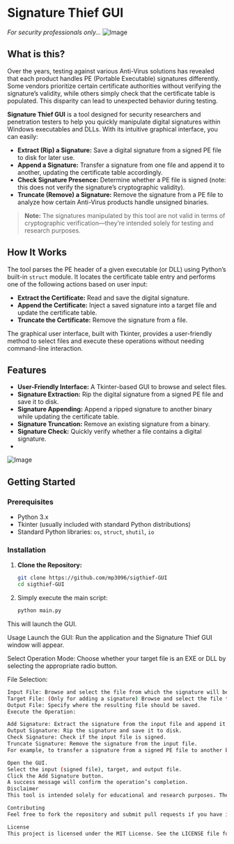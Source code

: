 # Signature Thief GUI

_For security professionals only..._
![Image](https://github.com/user-attachments/assets/d1ab9980-5aed-4cc2-b494-213f80574171)
## What is this?

Over the years, testing against various Anti-Virus solutions has revealed that each product handles PE (Portable Executable) signatures differently. Some vendors prioritize certain certificate authorities without verifying the signature’s validity, while others simply check that the certificate table is populated. This disparity can lead to unexpected behavior during testing.

**Signature Thief GUI** is a tool designed for security researchers and penetration testers to help you quickly manipulate digital signatures within Windows executables and DLLs. With its intuitive graphical interface, you can easily:

- **Extract (Rip) a Signature:** Save a digital signature from a signed PE file to disk for later use.
- **Append a Signature:** Transfer a signature from one file and append it to another, updating the certificate table accordingly.
- **Check Signature Presence:** Determine whether a PE file is signed (note: this does not verify the signature’s cryptographic validity).
- **Truncate (Remove) a Signature:** Remove the signature from a PE file to analyze how certain Anti-Virus products handle unsigned binaries.

> **Note:** The signatures manipulated by this tool are not valid in terms of cryptographic verification—they’re intended solely for testing and research purposes.

## How It Works

The tool parses the PE header of a given executable (or DLL) using Python’s built-in `struct` module. It locates the certificate table entry and performs one of the following actions based on user input:
- **Extract the Certificate:** Read and save the digital signature.
- **Append the Certificate:** Inject a saved signature into a target file and update the certificate table.
- **Truncate the Certificate:** Remove the signature from a file.

The graphical user interface, built with Tkinter, provides a user-friendly method to select files and execute these operations without needing command-line interaction.

## Features

- **User-Friendly Interface:** A Tkinter-based GUI to browse and select files.
- **Signature Extraction:** Rip the digital signature from a signed PE file and save it to disk.
- **Signature Appending:** Append a ripped signature to another binary while updating the certificate table.
- **Signature Truncation:** Remove an existing signature from a binary.
- **Signature Check:** Quickly verify whether a file contains a digital signature.
- 
![Image](https://github.com/user-attachments/assets/d1ab9980-5aed-4cc2-b494-213f80574171)

## Getting Started
### Prerequisites

- Python 3.x
- Tkinter (usually included with standard Python distributions)
- Standard Python libraries: `os`, `struct`, `shutil`, `io`

### Installation

1. **Clone the Repository:**

   ```bash
   git clone https://github.com/mp3096/sigthief-GUI
   cd sigthief-GUI

2. Simply execute the main script:
   ```bash
   python main.py

This will launch the GUI.

Usage
Launch the GUI:
Run the application and the Signature Thief GUI window will appear.

Select Operation Mode:
Choose whether your target file is an EXE or DLL by selecting the appropriate radio button.

File Selection:
```bash
Input File: Browse and select the file from which the signature will be ripped or checked.
Target File: (Only for adding a signature) Browse and select the file to which the signature will be appended.
Output File: Specify where the resulting file should be saved.
Execute the Operation:

Add Signature: Extract the signature from the input file and append it to the target file.
Output Signature: Rip the signature and save it to disk.
Check Signature: Check if the input file is signed.
Truncate Signature: Remove the signature from the input file.
For example, to transfer a signature from a signed PE file to another binary:

Open the GUI.
Select the input (signed file), target, and output file.
Click the Add Signature button.
A success message will confirm the operation’s completion.
Disclaimer
This tool is intended solely for educational and research purposes. The creator is not responsible for any misuse or damage caused by this tool. Use it at your own risk, and always ensure you have proper authorization before testing any system or software.

Contributing
Feel free to fork the repository and submit pull requests if you have improvements or bug fixes. For major changes, please open an issue first to discuss what you would like to change.

License
This project is licensed under the MIT License. See the LICENSE file for details.

